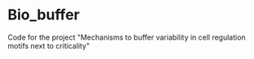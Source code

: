 # Bio_buffer
Code for the project "Mechanisms to buffer variability in cell regulation motifs next to criticality"
